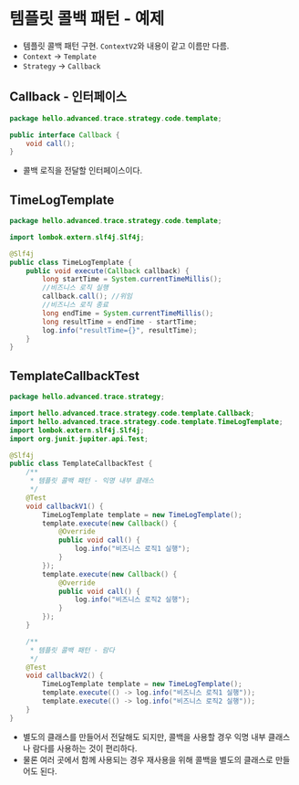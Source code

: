 # 템플릿 콜백 패턴 - 예제
- 템플릿 콜백 패턴 구현. `ContextV2`와 내용이 같고 이름만 다름.
- `Context` -> `Template`
- `Strategy` -> `Callback`

## Callback - 인터페이스
```java
package hello.advanced.trace.strategy.code.template;

public interface Callback {
    void call();
}
```
- 콜백 로직을 전달할 인터페이스이다.
## TimeLogTemplate
```java
package hello.advanced.trace.strategy.code.template;

import lombok.extern.slf4j.Slf4j;

@Slf4j
public class TimeLogTemplate {
    public void execute(Callback callback) {
        long startTime = System.currentTimeMillis();
        //비즈니스 로직 실행
        callback.call(); //위임
        //비즈니스 로직 종료
        long endTime = System.currentTimeMillis();
        long resultTime = endTime - startTime;
        log.info("resultTime={}", resultTime);
    }
}
```
## TemplateCallbackTest
```java
package hello.advanced.trace.strategy;

import hello.advanced.trace.strategy.code.template.Callback;
import hello.advanced.trace.strategy.code.template.TimeLogTemplate;
import lombok.extern.slf4j.Slf4j;
import org.junit.jupiter.api.Test;

@Slf4j
public class TemplateCallbackTest {
    /**
     * 템플릿 콜백 패턴 - 익명 내부 클래스
     */
    @Test
    void callbackV1() {
        TimeLogTemplate template = new TimeLogTemplate();
        template.execute(new Callback() {
            @Override
            public void call() {
                log.info("비즈니스 로직1 실행");
            }
        });
        template.execute(new Callback() {
            @Override
            public void call() {
                log.info("비즈니스 로직2 실행");
            }
        });
    }

    /**
     * 템플릿 콜백 패턴 - 람다
     */
    @Test
    void callbackV2() {
        TimeLogTemplate template = new TimeLogTemplate();
        template.execute(() -> log.info("비즈니스 로직1 실행"));
        template.execute(() -> log.info("비즈니스 로직2 실행"));
    }
}
```
- 별도의 클래스를 만들어서 전달해도 되지만, 콜백을 사용할 경우 익명 내부 클래스나 람다를 사용하는 것이
편리하다.
- 물론 여러 곳에서 함께 사용되는 경우 재사용을 위해 콜백을 별도의 클래스로 만들어도 된다.
